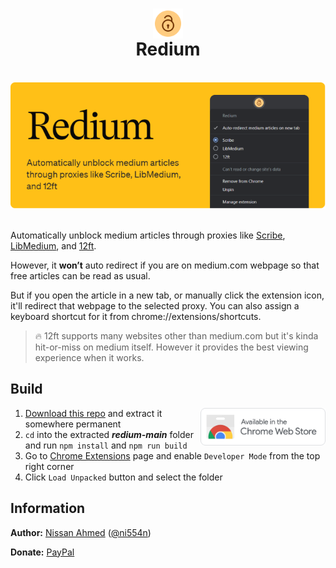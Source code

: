 <h1 align="center"><img src="assets/icon128.png" width="48px" style="vertical-align: bottom;" ><br />Redium</h1>

<br />
<div align="center"><img src=".docs/marquee.png" width="600px" /></div>
<br />

Automatically unblock medium articles through proxies like [Scribe](https://scribe.rip), [LibMedium](https://libmedium.batsense.net), and [12ft](https://12ft.io).

However, it **won’t** auto redirect if you are on medium.com webpage so that free articles can be read as usual.

But if you open the article in a new tab, or manually click the extension icon, it'll redirect that webpage to the selected proxy. You can also assign a keyboard shortcut for it from chrome://extensions/shortcuts.

> 🔥 12ft supports many websites other than medium.com but it's kinda hit-or-miss on medium itself. However it provides the best viewing experience when it works.

## Build

<a href="https://chrome.google.com/webstore/detail/aapiedkipcbeplicbbicchmdmpinhjdl"><img src=".docs/chrome-web-store-badge.png" width="200px" align="right" /></a>

1. [Download this repo](https://github.com/ni554n/redium/archive/refs/heads/main.zip) and extract it somewhere permanent
2. `cd` into the extracted **_redium-main_** folder and run `npm install` and `npm run build`
3. Go to [Chrome Extensions](chrome://extensions/) page and enable `Developer Mode` from the top right corner
4. Click `Load Unpacked` button and select the folder

## Information

**Author:** [Nissan Ahmed](https://anissan.com) ([@ni554n](https://twitter.com/ni554n))

**Donate:** [PayPal](https://paypal.me/ni554n)
<img src="https://ping.anissan.com/?repo=redium" width="0" height="0" align="right">
